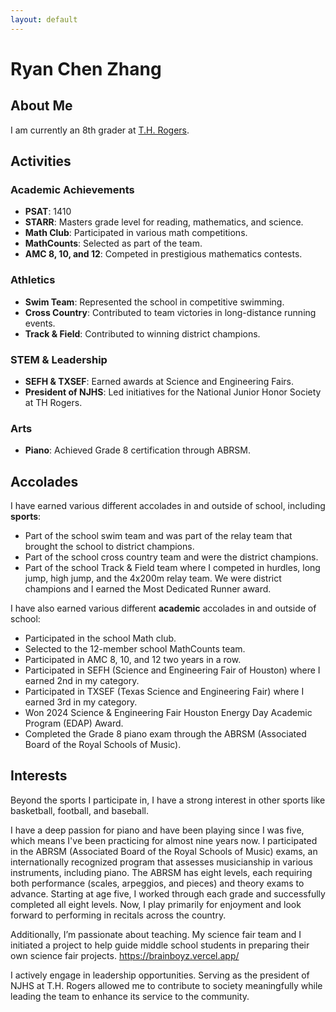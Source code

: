 ```yaml
---
layout: default
---
```

# Ryan Chen Zhang
## About Me
I am currently an 8th grader at [T.H. Rogers](https://www.houstonisd.org/rogersms).

## Activities

### Academic Achievements
- **PSAT**: 1410
- **STARR**: Masters grade level for reading, mathematics, and science.
- **Math Club**: Participated in various math competitions.
- **MathCounts**: Selected as part of the team.
- **AMC 8, 10, and 12**: Competed in prestigious mathematics contests.

### Athletics
- **Swim Team**: Represented the school in competitive swimming.
- **Cross Country**: Contributed to team victories in long-distance running events.
- **Track & Field**: Contributed to winning district champions.

### STEM & Leadership
- **SEFH & TXSEF**: Earned awards at Science and Engineering Fairs.
- **President of NJHS**: Led initiatives for the National Junior Honor Society at TH Rogers.

### Arts
- **Piano**: Achieved Grade 8 certification through ABRSM.

## Accolades

I have earned various different accolades in and outside of school, including **sports**:

 - Part of the school swim team and was part of the relay team that brought the school to district champions.
 - Part of the school cross country team and were the district champions.
 - Part of the school Track & Field team where I competed in hurdles, long jump, high jump, and the 4x200m relay team. We were district champions and I earned the Most Dedicated Runner award.

I have also earned various different **academic** accolades in and outside of school:

 - Participated in the school Math club.
 - Selected to the 12-member school MathCounts team.
 - Participated in AMC 8, 10, and 12 two years in a row.
 - Participated in SEFH (Science and Engineering Fair of Houston) where I earned 2nd in my category.
 - Participated in TXSEF (Texas Science and Engineering Fair) where I earned 3rd in my category.
 - Won 2024 Science & Engineering Fair Houston Energy Day Academic Program (EDAP) Award.
 - Completed the Grade 8 piano exam through the ABRSM (Associated Board of the Royal Schools of Music).

## Interests

Beyond the sports I participate in, I have a strong interest in other sports like basketball, football, and baseball. 

I have a deep passion for piano and have been playing since I was five, which means I've been practicing for almost nine years now. I participated in the ABRSM (Associated Board of the Royal Schools of Music) exams, an internationally recognized program that assesses musicianship in various instruments, including piano. The ABRSM has eight levels, each requiring both performance (scales, arpeggios, and pieces) and theory exams to advance. Starting at age five, I worked through each grade and successfully completed all eight levels. Now, I play primarily for enjoyment and look forward to performing in recitals across the country.

Additionally, I’m passionate about teaching. My science fair team and I initiated a project to help guide middle school students in preparing their own science fair projects. https://brainboyz.vercel.app/ 

I actively engage in leadership opportunities. Serving as the president of NJHS at T.H. Rogers allowed me to contribute to society meaningfully while leading the team to enhance its service to the community.
